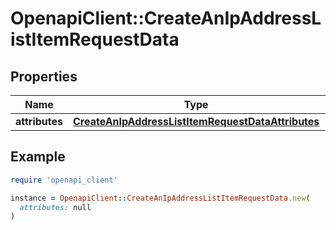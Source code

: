 # OpenapiClient::CreateAnIpAddressListItemRequestData

## Properties

| Name | Type | Description | Notes |
| ---- | ---- | ----------- | ----- |
| **attributes** | [**CreateAnIpAddressListItemRequestDataAttributes**](CreateAnIpAddressListItemRequestDataAttributes.md) |  | [optional] |

## Example

```ruby
require 'openapi_client'

instance = OpenapiClient::CreateAnIpAddressListItemRequestData.new(
  attributes: null
)
```

